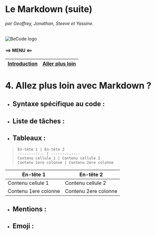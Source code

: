 # Le Markdown  (suite)
###### par Geoffrey, Jonathan, Steeve et Yassine.  
![BeCode logo](images/logo_Becode.png)

#### ==> MENU <==  
[Introduction](https://github.com/Steeve1301/exercice-markdown/blob/one/what-is-markdown.md) | [Aller plus loin](https://github.com/Steeve1301/exercice-markdown/blob/one/continue-with-markdown.md)
---------------------- | ----------------------

 # 4. Allez plus loin avec Markdown ?

* ## Syntaxe spécifique au code :

* ## Liste de tâches :

* ## Tableaux :
> `En-tête 1 | En-tête 2`  
> `------------ | -------------`  
> `Contenu cellule 1 | Contenu cellule 2`  
> `Contenu 1ere colonne | Contenu 2ere colonne `  

En-tête 1 | En-tête 2
------------ | -------------
Contenu cellule 1 | Contenu cellule 2
Contenu 1ere colonne | Contenu 2ere colonne

* ## Mentions :

* ## Emoji :
